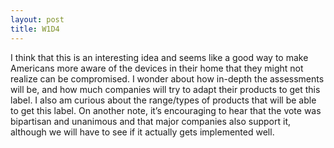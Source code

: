 ```yaml
---
layout: post
title: W1D4
---
```


I think that this is an interesting idea and seems like a good way to make Americans more aware of the devices in their home that they might not realize can be compromised. I wonder about how in-depth the assessments will be, and how much companies will try to adapt their products to get this label. I also am curious about the range/types of products that will be able to get this label. On another note, it’s encouraging to hear that the vote was bipartisan and unanimous and that major companies also support it, although we will have to see if it actually gets implemented well.
